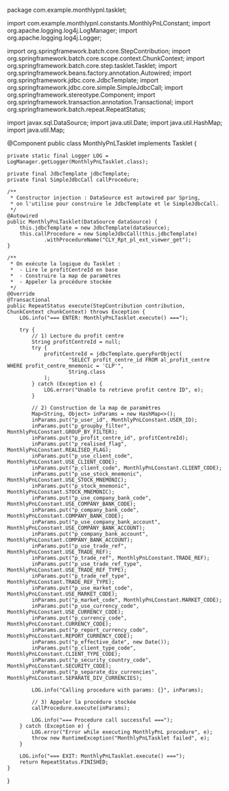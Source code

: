 package com.example.monthlypnl.tasklet;

import com.example.monthlypnl.constants.MonthlyPnLConstant;
import org.apache.logging.log4j.LogManager;
import org.apache.logging.log4j.Logger;

import org.springframework.batch.core.StepContribution;
import org.springframework.batch.core.scope.context.ChunkContext;
import org.springframework.batch.core.step.tasklet.Tasklet;
import org.springframework.beans.factory.annotation.Autowired;
import org.springframework.jdbc.core.JdbcTemplate;
import org.springframework.jdbc.core.simple.SimpleJdbcCall;
import org.springframework.stereotype.Component;
import org.springframework.transaction.annotation.Transactional;
import org.springframework.batch.repeat.RepeatStatus;

import javax.sql.DataSource;
import java.util.Date;
import java.util.HashMap;
import java.util.Map;

@Component
public class MonthlyPnLTasklet implements Tasklet {

    private static final Logger LOG = LogManager.getLogger(MonthlyPnLTasklet.class);

    private final JdbcTemplate jdbcTemplate;
    private final SimpleJdbcCall callProcedure;

    /**
     * Constructor injection : DataSource est autowired par Spring,
     * on l'utilise pour construire le JdbcTemplate et le SimpleJdbcCall.
     */
    @Autowired
    public MonthlyPnLTasklet(DataSource dataSource) {
        this.jdbcTemplate = new JdbcTemplate(dataSource);
        this.callProcedure = new SimpleJdbcCall(this.jdbcTemplate)
                .withProcedureName("CLY_Rpt_pl_ext_viewer_get");
    }

    /**
     * On exécute la logique du Tasklet :
     *  - Lire le profitCentreId en base
     *  - Construire la map de paramètres
     *  - Appeler la procédure stockée
     */
    @Override
    @Transactional
    public RepeatStatus execute(StepContribution contribution, ChunkContext chunkContext) throws Exception {
        LOG.info("=== ENTER: MonthlyPnLTasklet.execute() ===");

        try {
            // 1) Lecture du profit centre
            String profitCentreId = null;
            try {
                profitCentreId = jdbcTemplate.queryForObject(
                        "SELECT profit_centre_id FROM al_profit_centre WHERE profit_centre_mnemonic = 'CLP'",
                        String.class
                );
            } catch (Exception e) {
                LOG.error("Unable to retrieve profit centre ID", e);
            }

            // 2) Construction de la map de paramètres
            Map<String, Object> inParams = new HashMap<>();
            inParams.put("p_user_id", MonthlyPnLConstant.USER_ID);
            inParams.put("p_groupby_filter", MonthlyPnLConstant.GROUP_BY_FILTER);
            inParams.put("p_profit_centre_id", profitCentreId);
            inParams.put("p_realised_flag", MonthlyPnLConstant.REALISED_FLAG);
            inParams.put("p_use_client_code", MonthlyPnLConstant.USE_CLIENT_CODE);
            inParams.put("p_client_code", MonthlyPnLConstant.CLIENT_CODE);
            inParams.put("p_use_stock_mnemonic", MonthlyPnLConstant.USE_STOCK_MNEMONIC);
            inParams.put("p_stock_mnemonic", MonthlyPnLConstant.STOCK_MNEMONIC);
            inParams.put("p_use_company_bank_code", MonthlyPnLConstant.USE_COMPANY_BANK_CODE);
            inParams.put("p_company_bank_code", MonthlyPnLConstant.COMPANY_BANK_CODE);
            inParams.put("p_use_company_bank_account", MonthlyPnLConstant.USE_COMPANY_BANK_ACCOUNT);
            inParams.put("p_company_bank_account", MonthlyPnLConstant.COMPANY_BANK_ACCOUNT);
            inParams.put("p_use_trade_ref", MonthlyPnLConstant.USE_TRADE_REF);
            inParams.put("p_trade_ref", MonthlyPnLConstant.TRADE_REF);
            inParams.put("p_use_trade_ref_type", MonthlyPnLConstant.USE_TRADE_REF_TYPE);
            inParams.put("p_trade_ref_type", MonthlyPnLConstant.TRADE_REF_TYPE);
            inParams.put("p_use_market_code", MonthlyPnLConstant.USE_MARKET_CODE);
            inParams.put("p_market_code", MonthlyPnLConstant.MARKET_CODE);
            inParams.put("p_use_currency_code", MonthlyPnLConstant.USE_CURRENCY_CODE);
            inParams.put("p_currency_code", MonthlyPnLConstant.CURRENCY_CODE);
            inParams.put("p_report_currency_code", MonthlyPnLConstant.REPORT_CURRENCY_CODE);
            inParams.put("p_effective_date", new Date());
            inParams.put("p_client_type_code", MonthlyPnLConstant.CLIENT_TYPE_CODE);
            inParams.put("p_security_country_code", MonthlyPnLConstant.SECURITY_CODE);
            inParams.put("p_separate_div_currencies", MonthlyPnLConstant.SEPARATE_DIV_CURRENCIES);

            LOG.info("Calling procedure with params: {}", inParams);

            // 3) Appeler la procédure stockée
            callProcedure.execute(inParams);

            LOG.info("=== Procedure call successful ===");
        } catch (Exception e) {
            LOG.error("Error while executing MonthlyPnL procedure", e);
            throw new RuntimeException("MonthlyPnLTasklet failed", e);
        }

        LOG.info("=== EXIT: MonthlyPnLTasklet.execute() ===");
        return RepeatStatus.FINISHED;
    }
}
